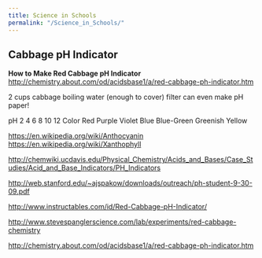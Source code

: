 ```yaml
---
title: Science in Schools
permalink: "/Science_in_Schools/"
---
```


Cabbage pH Indicator
--------------------

**How to Make Red Cabbage pH Indicator**
<http://chemistry.about.com/od/acidsbase1/a/red-cabbage-ph-indicator.htm>

2 cups cabbage boiling water (enough to cover) filter can even make pH paper!

pH 2 4 6 8 10 12 Color Red Purple Violet Blue Blue-Green Greenish Yellow

<https://en.wikipedia.org/wiki/Anthocyanin> <https://en.wikipedia.org/wiki/Xanthophyll>

<http://chemwiki.ucdavis.edu/Physical_Chemistry/Acids_and_Bases/Case_Studies/Acid_and_Base_Indicators/PH_Indicators>

<http://web.stanford.edu/~ajspakow/downloads/outreach/ph-student-9-30-09.pdf>

<http://www.instructables.com/id/Red-Cabbage-pH-Indicator/>

<http://www.stevespanglerscience.com/lab/experiments/red-cabbage-chemistry>

<http://chemistry.about.com/od/acidsbase1/a/red-cabbage-ph-indicator.htm>